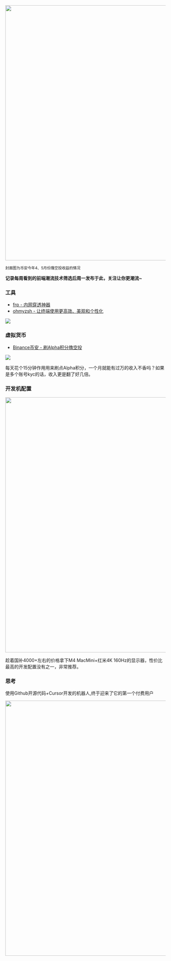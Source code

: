 <img src="https://cdn.jsdelivr.net/gh/itgoyo/PicGoRes@master/img/202505241021112.png" width="800" />

<small>封面图为币安今年4、5月份撸空投收益的情况
</small>

**记录每周看到的前端潮流技术筛选后周一发布于此，关注让你更潮流~**

### 工具

- [frp - 内网穿透神器](https://github.com/fatedier/frp)
- [ohmyzsh - 让终端使用更高效、美观和个性化](https://github.com/ohmyzsh/ohmyzsh)

![](https://cdn.jsdelivr.net/gh/itgoyo/PicGoRes@master/img/202505241017202.png)

### 虚拟货币

- [Binance币安 - 刷Alpha积分撸空投](https://accounts.binance.com/zh-CN/register?ref=896983517)

![](https://cdn.jsdelivr.net/gh/itgoyo/PicGoRes@master/img/202505241021112.png)

每天花个15分钟作用用来刷点Alpha积分，一个月就能有过万的收入不香吗？如果是多个账号kyc的话，收入更是翻了好几倍。

### 开发机配置

<img src="https://cdn.jsdelivr.net/gh/itgoyo/PicGoRes@master/img/%E5%BC%80%E5%8F%91%E6%8E%A8%E8%8D%90%E5%A5%97%E9%A4%90.png" width="800" />

趁着国补4000+左右的价格拿下M4 MacMini+红米4K 160Hz的显示器，性价比最高的开发配置没有之一，非常推荐。

### 思考

使用Github开源代码+Cursor开发的机器人,终于迎来了它的第一个付费用户

<img src="https://cdn.jsdelivr.net/gh/itgoyo/PicGoRes@master/img/202505241031189.png" width="800" />

